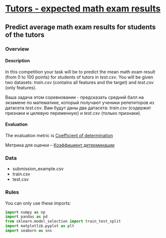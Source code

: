# [Tutors - expected math exam results][1]
## Predict average math exam results for students of the tutors

### Overview

#### Description

In this competition your task will be to predict
the mean math exam result (from 0 to 100 points)
for students of tutors in _test.csv_.
You will be given two datasets:
_train.csv_ (contains all features and the target) and
_test.csv_ (only features).

Ваша задача этом соревновании -
предсказать средний балл на экзамене по математике,
который получают ученики репетиторов из датасета _test.csv_.
Вам будут даны два датасета:
_train.csv_ (содержит признаки и целевую переменную) и
_test.csv_ (только признаки).


#### Evaluation

The evaluation metric is
[Coefficient of determination][2.1]

Метрика для оценки –
[Коэффициент детерминации][2.2]

### Data

- submission_example.csv
- train.csv
- test.csv

### Rules

You can only use these imports:

```python
import numpy as np
import pandas as pd
from sklearn.model_selection import train_test_split
import matplotlib.pyplot as plt
import seaborn as sns
```

[1]: https://www.kaggle.com/c/tutors-expected-math-exam-results
[2.1]: https://en.wikipedia.org/wiki/Coefficient_of_determination
[2.2]: https://ru.wikipedia.org/wiki/%D0%9A%D0%BE%D1%8D%D1%84%D1%84%D0%B8%D1%86%D0%B8%D0%B5%D0%BD%D1%82_%D0%B4%D0%B5%D1%82%D0%B5%D1%80%D0%BC%D0%B8%D0%BD%D0%B0%D1%86%D0%B8%D0%B8
